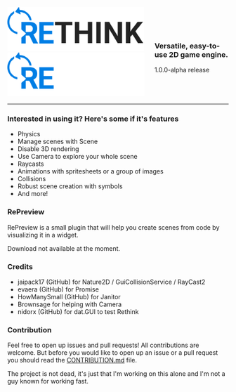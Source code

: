 <div style="display: flex; align-items: center;">
  <div style="float: left;">
    <img widht=400 height=100 src="./assets/short_dark.png#gh-light-mode-only">
    <img widht=400 height=100 src="./assets/short_light.png#gh-dark-mode-only">
  </div>
  <div style="float: right;">
    <h3><strong>Versatile, easy-to-use 2D game engine</strong>.</h3>
    1.0.0-alpha release
  </div>
</div>

<hr>

<h3>Interested in using it? Here's some if it's features</h3>

- Physics
- Manage scenes with Scene
- Disable 3D rendering
- Use Camera to explore your whole scene
- Raycasts
- Animations with spritesheets or a group of images
- Collisions
- Robust scene creation with symbols
- And more!

<h3>RePreview</h3>

RePreview is a small plugin that will help you create scenes from code by visualizing it in a widget.

Download not available at the moment.

<h3>Credits</h3>

- jaipack17 (GitHub) for Nature2D / GuiCollisionService / RayCast2
- evaera (GitHub) for Promise
- HowManySmall (GitHub) for Janitor
- Brownsage for helping with Camera
- nidorx (GitHub) for dat.GUI to test Rethink

<h3>Contribution</h3>

Feel free to open up issues and pull requests! All contributions are welcome.
But before you would like to open up an issue or a pull request you should read the [CONTRIBUTION.md](https://github.com/jammees/Rethink-Game-Engine-2D/blob/main/CONTRIBUTION.md) file.

The project is not dead, it's just that I'm working on this alone and I'm not a guy known for working fast.
